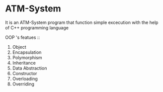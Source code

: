 # ATM-System

It is an ATM-System program that function simple excecution with the help of C++ programming language

OOP 's featues ::
1. Object
2. Encapsulation 
3. Polymorphism
4. Inheritance
5. Data Abstraction
6. Constructor
7. Overloading
8. Overriding
